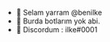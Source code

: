 - 👋 Selam yarram @benilke
- 👋 Burda botlarım yok abi.
- 👋 Discordum : ilke#0001 

<!---
My Discord : ilke#1001 
--->
